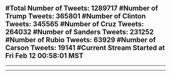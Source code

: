 #Total Number of Tweets: 1289717 
#Number of Trump Tweets: 365801
#Number of Clinton Tweets: 345565
#Number of Cruz Tweets: 264032
#Number of Sanders Tweets: 231252
#Number of Rubio Tweets: 63929
#Number of Carson Tweets: 19141
#Current Stream Started at Fri Feb 12 00:58:01 MST
---
---
---

